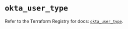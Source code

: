 # `okta_user_type`

Refer to the Terraform Registry for docs: [`okta_user_type`](https://registry.terraform.io/providers/okta/okta/4.11.1/docs/resources/user_type).
